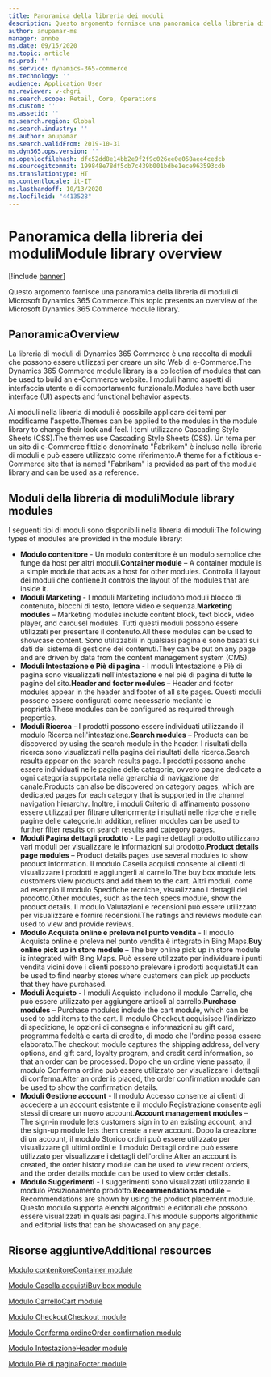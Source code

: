 ```yaml
---
title: Panoramica della libreria dei moduli
description: Questo argomento fornisce una panoramica della libreria di moduli di Microsoft Dynamics 365 Commerce.
author: anupamar-ms
manager: annbe
ms.date: 09/15/2020
ms.topic: article
ms.prod: ''
ms.service: dynamics-365-commerce
ms.technology: ''
audience: Application User
ms.reviewer: v-chgri
ms.search.scope: Retail, Core, Operations
ms.custom: ''
ms.assetid: ''
ms.search.region: Global
ms.search.industry: ''
ms.author: anupamar
ms.search.validFrom: 2019-10-31
ms.dyn365.ops.version: ''
ms.openlocfilehash: dfc52dd8e14bb2e9f2f9c026ee0e058aee4cedcb
ms.sourcegitcommit: 199848e78df5cb7c439b001bdbe1ece963593cdb
ms.translationtype: HT
ms.contentlocale: it-IT
ms.lasthandoff: 10/13/2020
ms.locfileid: "4413528"
---
```

# <a name="module-library-overview"></a><span data-ttu-id="9d643-103">Panoramica della libreria dei moduli</span><span class="sxs-lookup"><span data-stu-id="9d643-103">Module library overview</span></span>

[!include [banner](includes/banner.md)]

<span data-ttu-id="9d643-104">Questo argomento fornisce una panoramica della libreria di moduli di Microsoft Dynamics 365 Commerce.</span><span class="sxs-lookup"><span data-stu-id="9d643-104">This topic presents an overview of the Microsoft Dynamics 365 Commerce module library.</span></span>

## <a name="overview"></a><span data-ttu-id="9d643-105">Panoramica</span><span class="sxs-lookup"><span data-stu-id="9d643-105">Overview</span></span>

<span data-ttu-id="9d643-106">La libreria di moduli di Dynamics 365 Commerce è una raccolta di moduli che possono essere utilizzati per creare un sito Web di e-Commerce.</span><span class="sxs-lookup"><span data-stu-id="9d643-106">The Dynamics 365 Commerce module library is a collection of modules that can be used to build an e-Commerce website.</span></span> <span data-ttu-id="9d643-107">I moduli hanno aspetti di interfaccia utente e di comportamento funzionale.</span><span class="sxs-lookup"><span data-stu-id="9d643-107">Modules have both user interface (UI) aspects and functional behavior aspects.</span></span>

<span data-ttu-id="9d643-108">Ai moduli nella libreria di moduli è possibile applicare dei temi per modificarne l'aspetto.</span><span class="sxs-lookup"><span data-stu-id="9d643-108">Themes can be applied to the modules in the module library to change their look and feel.</span></span> <span data-ttu-id="9d643-109">I temi utilizzano Cascading Style Sheets (CSS).</span><span class="sxs-lookup"><span data-stu-id="9d643-109">The themes use Cascading Style Sheets (CSS).</span></span> <span data-ttu-id="9d643-110">Un tema per un sito di e-Commerce fittizio denominato "Fabrikam" è incluso nella libreria di moduli e può essere utilizzato come riferimento.</span><span class="sxs-lookup"><span data-stu-id="9d643-110">A theme for a fictitious e-Commerce site that is named "Fabrikam" is provided as part of the module library and can be used as a reference.</span></span>

## <a name="module-library-modules"></a><span data-ttu-id="9d643-111">Moduli della libreria di moduli</span><span class="sxs-lookup"><span data-stu-id="9d643-111">Module library modules</span></span>

<span data-ttu-id="9d643-112">I seguenti tipi di moduli sono disponibili nella libreria di moduli:</span><span class="sxs-lookup"><span data-stu-id="9d643-112">The following types of modules are provided in the module library:</span></span>

- <span data-ttu-id="9d643-113">**Modulo contenitore** - Un modulo contenitore è un modulo semplice che funge da host per altri moduli.</span><span class="sxs-lookup"><span data-stu-id="9d643-113">**Container module** – A container module is a simple module that acts as a host for other modules.</span></span> <span data-ttu-id="9d643-114">Controlla il layout dei moduli che contiene.</span><span class="sxs-lookup"><span data-stu-id="9d643-114">It controls the layout of the modules that are inside it.</span></span>
- <span data-ttu-id="9d643-115">**Moduli Marketing** - I moduli Marketing includono moduli blocco di contenuto, blocchi di testo, lettore video e sequenza.</span><span class="sxs-lookup"><span data-stu-id="9d643-115">**Marketing modules** – Marketing modules include content block, text block, video player, and carousel modules.</span></span> <span data-ttu-id="9d643-116">Tutti questi moduli possono essere utilizzati per presentare il contenuto.</span><span class="sxs-lookup"><span data-stu-id="9d643-116">All these modules can be used to showcase content.</span></span> <span data-ttu-id="9d643-117">Sono utilizzabili in qualsiasi pagina e sono basati sui dati del sistema di gestione dei contenuti.</span><span class="sxs-lookup"><span data-stu-id="9d643-117">They can be put on any page and are driven by data from the content management system (CMS).</span></span>
- <span data-ttu-id="9d643-118">**Moduli Intestazione e Piè di pagina** - I moduli Intestazione e Piè di pagina sono visualizzati nell'intestazione e nel piè di pagina di tutte le pagine del sito.</span><span class="sxs-lookup"><span data-stu-id="9d643-118">**Header and footer modules** – Header and footer modules appear in the header and footer of all site pages.</span></span> <span data-ttu-id="9d643-119">Questi moduli possono essere configurati come necessario mediante le proprietà.</span><span class="sxs-lookup"><span data-stu-id="9d643-119">These modules can be configured as required through properties.</span></span>
- <span data-ttu-id="9d643-120">**Moduli Ricerca** - I prodotti possono essere individuati utilizzando il modulo Ricerca nell'intestazione.</span><span class="sxs-lookup"><span data-stu-id="9d643-120">**Search modules** – Products can be discovered by using the search module in the header.</span></span> <span data-ttu-id="9d643-121">I risultati della ricerca sono visualizzati nella pagina dei risultati della ricerca.</span><span class="sxs-lookup"><span data-stu-id="9d643-121">Search results appear on the search results page.</span></span> <span data-ttu-id="9d643-122">I prodotti possono anche essere individuati nelle pagine delle categorie, ovvero pagine dedicate a ogni categoria supportata nella gerarchia di navigazione del canale.</span><span class="sxs-lookup"><span data-stu-id="9d643-122">Products can also be discovered on category pages, which are dedicated pages for each category that is supported in the channel navigation hierarchy.</span></span> <span data-ttu-id="9d643-123">Inoltre, i moduli Criterio di affinamento possono essere utilizzati per filtrare ulteriormente i risultati nelle ricerche e nelle pagine delle categorie.</span><span class="sxs-lookup"><span data-stu-id="9d643-123">In addition, refiner modules can be used to further filter results on search results and category pages.</span></span>
- <span data-ttu-id="9d643-124">**Moduli Pagina dettagli prodotto** - Le pagine dettagli prodotto utilizzano vari moduli per visualizzare le informazioni sul prodotto.</span><span class="sxs-lookup"><span data-stu-id="9d643-124">**Product details page modules** – Product details pages use several modules to show product information.</span></span> <span data-ttu-id="9d643-125">Il modulo Casella acquisti consente ai clienti di visualizzare i prodotti e aggiungerli al carrello.</span><span class="sxs-lookup"><span data-stu-id="9d643-125">The buy box module lets customers view products and add them to the cart.</span></span> <span data-ttu-id="9d643-126">Altri moduli, come ad esempio il modulo Specifiche tecniche, visualizzano i dettagli del prodotto.</span><span class="sxs-lookup"><span data-stu-id="9d643-126">Other modules, such as the tech specs module, show the product details.</span></span> <span data-ttu-id="9d643-127">Il modulo Valutazioni e recensioni può essere utilizzato per visualizzare e fornire recensioni.</span><span class="sxs-lookup"><span data-stu-id="9d643-127">The ratings and reviews module can used to view and provide reviews.</span></span>
- <span data-ttu-id="9d643-128">**Modulo Acquista online e preleva nel punto vendita** - Il modulo Acquista online e preleva nel punto vendita è integrato in Bing Maps.</span><span class="sxs-lookup"><span data-stu-id="9d643-128">**Buy online pick up in store module** – The buy online pick up in store module is integrated with Bing Maps.</span></span> <span data-ttu-id="9d643-129">Può essere utilizzato per individuare i punti vendita vicini dove i clienti possono prelevare i prodotti acquistati.</span><span class="sxs-lookup"><span data-stu-id="9d643-129">It can be used to find nearby stores where customers can pick up products that they have purchased.</span></span>
- <span data-ttu-id="9d643-130">**Moduli Acquisto** - I moduli Acquisto includono il modulo Carrello, che può essere utilizzato per aggiungere articoli al carrello.</span><span class="sxs-lookup"><span data-stu-id="9d643-130">**Purchase modules** – Purchase modules include the cart module, which can be used to add items to the cart.</span></span> <span data-ttu-id="9d643-131">Il modulo Checkout acquisisce l'indirizzo di spedizione, le opzioni di consegna e informazioni su gift card, programma fedeltà e carta di credito, di modo che l'ordine possa essere elaborato.</span><span class="sxs-lookup"><span data-stu-id="9d643-131">The checkout module captures the shipping address, delivery options, and gift card, loyalty program, and credit card information, so that an order can be processed.</span></span> <span data-ttu-id="9d643-132">Dopo che un ordine viene passato, il modulo Conferma ordine può essere utilizzato per visualizzare i dettagli di conferma.</span><span class="sxs-lookup"><span data-stu-id="9d643-132">After an order is placed, the order confirmation module can be used to show the confirmation details.</span></span>
- <span data-ttu-id="9d643-133">**Moduli Gestione account** - Il modulo Accesso consente ai clienti di accedere a un account esistente e il modulo Registrazione consente agli stessi di creare un nuovo account.</span><span class="sxs-lookup"><span data-stu-id="9d643-133">**Account management modules** – The sign-in module lets customers sign in to an existing account, and the sign-up module lets them create a new account.</span></span> <span data-ttu-id="9d643-134">Dopo la creazione di un account, il modulo Storico ordini può essere utilizzato per visualizzare gli ultimi ordini e il modulo Dettagli ordine può essere utilizzato per visualizzare i dettagli dell'ordine.</span><span class="sxs-lookup"><span data-stu-id="9d643-134">After an account is created, the order history module can be used to view recent orders, and the order details module can be used to view order details.</span></span>
- <span data-ttu-id="9d643-135">**Modulo Suggerimenti** - I suggerimenti sono visualizzati utilizzando il modulo Posizionamento prodotto.</span><span class="sxs-lookup"><span data-stu-id="9d643-135">**Recommendations module** – Recommendations are shown by using the product placement module.</span></span> <span data-ttu-id="9d643-136">Questo modulo supporta elenchi algoritmici e editoriali che possono essere visualizzati in qualsiasi pagina.</span><span class="sxs-lookup"><span data-stu-id="9d643-136">This module supports algorithmic and editorial lists that can be showcased on any page.</span></span>

## <a name="additional-resources"></a><span data-ttu-id="9d643-137">Risorse aggiuntive</span><span class="sxs-lookup"><span data-stu-id="9d643-137">Additional resources</span></span>

[<span data-ttu-id="9d643-138">Modulo contenitore</span><span class="sxs-lookup"><span data-stu-id="9d643-138">Container module</span></span>](add-container-module.md)

[<span data-ttu-id="9d643-139">Modulo Casella acquisti</span><span class="sxs-lookup"><span data-stu-id="9d643-139">Buy box module</span></span>](add-buy-box.md)

[<span data-ttu-id="9d643-140">Modulo Carrello</span><span class="sxs-lookup"><span data-stu-id="9d643-140">Cart module</span></span>](add-cart-module.md)

[<span data-ttu-id="9d643-141">Modulo Checkout</span><span class="sxs-lookup"><span data-stu-id="9d643-141">Checkout module</span></span>](add-checkout-module.md)

[<span data-ttu-id="9d643-142">Modulo Conferma ordine</span><span class="sxs-lookup"><span data-stu-id="9d643-142">Order confirmation module</span></span>](order-confirmation-module.md)

[<span data-ttu-id="9d643-143">Modulo Intestazione</span><span class="sxs-lookup"><span data-stu-id="9d643-143">Header module</span></span>](author-header-module.md)

[<span data-ttu-id="9d643-144">Modulo Piè di pagina</span><span class="sxs-lookup"><span data-stu-id="9d643-144">Footer module</span></span>](author-footer-module.md)
